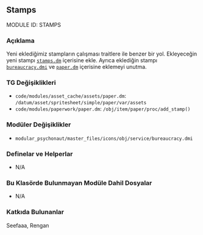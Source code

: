 ## Stamps

MODULE ID: STAMPS

### Açıklama

Yeni eklediğimiz stampların çalışması traitlere ile benzer bir yol. Ekleyeceğin yeni stampı [`stamps.dm`](code/stamps.dm "modular_psychonaut\modules\stamps\code\stamps.dm") içerisine ekle. Ayrıca eklediğin stampı [`bureaucracy.dmi`](/modular_psychonaut/master_files/icons/obj/service/bureaucracy.dmi "modular_psychonaut/master_files/icons/obj/service/bureaucracy.dmi") ve [`paper.dm`](/code/modules/asset_cache/assets/paper.dm "code/modules/asset_cache/assets/paper.dm") içerisine eklemeyi unutma.

### TG Değişiklikleri

- `code/modules/asset_cache/assets/paper.dm`: `/datum/asset/spritesheet/simple/paper/var/assets`
- `code/modules/paperwork/paper.dm`: `/obj/item/paper/proc/add_stamp()`

### Modüler Değişiklikler

- `modular_psychonaut/master_files/icons/obj/service/bureaucracy.dmi`

### Definelar ve Helperlar

- N/A

### Bu Klasörde Bulunmayan Modüle Dahil Dosyalar

- N/A

### Katkıda Bulunanlar

Seefaaa, Rengan

<!-- Bir stamp eklediysen adını buraya yazma, sadece eklediğin müdüle yazman yeterli. -->
